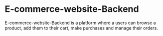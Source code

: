 # E-commerce-website-Backend
E-commerce-website-Backend is a platform where a users can browse a product, add them to their cart, make purchases and manage their orders.
